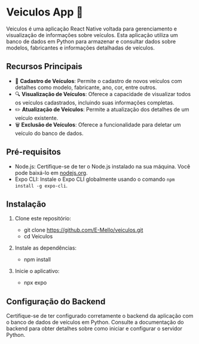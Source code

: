 # Veiculos App 🚗

Veiculos é uma aplicação React Native voltada para gerenciamento e visualização de informações sobre veículos. Esta aplicação utiliza um banco de dados em Python para armazenar e consultar dados sobre modelos, fabricantes e informações detalhadas de veículos.

## Recursos Principais

- 🚙 **Cadastro de Veículos**: Permite o cadastro de novos veículos com detalhes como modelo, fabricante, ano, cor, entre outros.
- 🔍 **Visualização de Veículos**: Oferece a capacidade de visualizar todos os veículos cadastrados, incluindo suas informações completas.
- ✏️ **Atualização de Veículos**: Permite a atualização dos detalhes de um veículo existente.
- 🗑️ **Exclusão de Veículos**: Oferece a funcionalidade para deletar um veículo do banco de dados.

## Pré-requisitos

- Node.js: Certifique-se de ter o Node.js instalado na sua máquina. Você pode baixá-lo em [nodejs.org](https://nodejs.org/).
- Expo CLI: Instale o Expo CLI globalmente usando o comando `npm install -g expo-cli`.

## Instalação

1. Clone este repositório:

   - git clone https://github.com/E-Mello/veiculos.git
   - cd Veiculos

2. Instale as dependências:

   - npm install

3. Inicie o aplicativo:

   - npx expo

## Configuração do Backend

Certifique-se de ter configurado corretamente o backend da aplicação com o banco de dados de veículos em Python. Consulte a documentação do backend para obter detalhes sobre como iniciar e configurar o servidor Python.
